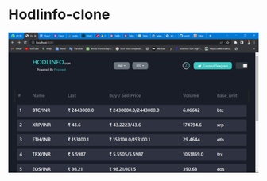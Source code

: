# Hodlinfo-clone

![alt text](https://github.com/santhoshsivanva/Hodlinfo-clone/blob/main/Screenshot%20(48).png)
